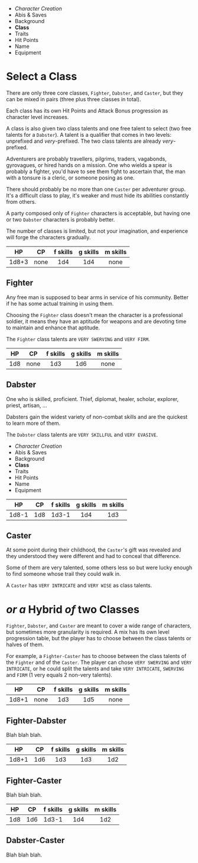 
<!-- .margin.compass -->
* _Character Creation_
* Abis & Saves
* Background
* **Class**
* Traits
* Hit Points
* Name
* Equipment


# Select a Class

There are only three core classes, `Fighter`, `Dabster`, and `Caster`, but they can be mixed in pairs (three plus three classes in total).

Each class has its own Hit Points and Attack Bonus progression as character level increases.

A class is also given two class talents and one free talent to select (two free talents for a `Dabster`). A talent is a qualifier that comes in two levels: unprefixed and _very_-prefixed. The two class talents are already _very_-prefixed.

Adventurers are probably travellers, pilgrims, traders, vagabonds, gyrovagues, or hired hands on a mission. One who wields a spear is probably a fighter, you'd have to see them fight to ascertain that, the man with a tonsure is a cleric, or someone posing as one.

There should probably be no more than one `Caster` per adventurer group. It's a difficult class to play, it's weaker and must hide its abilities constantly from others.

A party composed only of `Fighter` characters is acceptable, but having one or two `Dabster` characters is probably better.

The number of classes is limited, but not your imagination, and experience will forge the characters gradually.


| HP    | CP   | f skills | g skills | m skills |
|:-----:|:----:|:--------:|:--------:|:--------:|
| 1d8+3 | none | 1d4      | 1d4      | none     |

## Fighter

Any free man is supposed to bear arms in service of his community. Better if he has some actual training in using them.

Choosing the `Fighter` class doesn't mean the character is a professional soldier, it means they have an aptitude for weapons and are devoting time to maintain and enhance that aptitude.

The `Fighter` class talents are `VERY SWERVING` and `VERY FIRM`.


| HP  | CP   | f skills | g skills | m skills |
|:---:|:----:|:--------:|:--------:|:--------:|
| 1d8 | none | 1d3      | 1d6      | none     |

## Dabster

One who is skilled, proficient. Thief, diplomat, healer, scholar, explorer, priest, artisan, ...

Dabsters gain the widest variety of non-combat skills and are the quickest to learn more of them.

The `Dabster` class talents are `VERY SKILLFUL` and `VERY EVASIVE`.


<!-- PAGE BREAK class -->


<!-- .margin.compass -->
* _Character Creation_
* Abis & Saves
* Background
* **Class**
* Traits
* Hit Points
* Name
* Equipment


<!-- .top -->
| HP    | CP   | f skills | g skills | m skills |
|:-----:|:----:|:--------:|:--------:|:--------:|
| 1d8-1 | 1d8  | 1d3-1    | 1d4      | 1d3      |

<!-- .top -->
## Caster

At some point during their childhood, the `Caster`'s gift was revealed and they understood they were different and had to conceal that difference.

Some of them are very talented, some others less so but were lucky enough to find someone whose trail they could walk in.

A `Caster` has `VERY INTRICATE` and `VERY WISE` as class talents.


# _or a_ Hybrid _of_ two Classes

`Fighter`, `Dabster`, and `Caster` are meant to cover a wide range of characters, but sometimes more granularity is required. A mix has its own level progression table, but the player has to choose between the class talents or halves of them.

For example, a `Fighter-Caster` has to choose between the class talents of the `Fighter` and of the `Caster`. The player can chose `VERY SWERVING` and `VERY INTRICATE`, or he could split the talents and take `VERY INTRICATE`, `SWERVING` and `FIRM` (1 very equals 2 non-very talents).


<!-- .right -->
| HP    | CP   | f skills | g skills | m skills |
|:-----:|:----:|:--------:|:--------:|:--------:|
| 1d8+1 | none | 1d3      | 1d5      | none     |

<!-- .ambi -->
## Fighter-Dabster

Blah blah blah.

<!-- clear -->

<!-- .right -->
| HP    | CP   | f skills | g skills | m skills |
|:-----:|:----:|:--------:|:--------:|:--------:|
| 1d8+1 | 1d6  | 1d3      | 1d3      | 1d2      |

<!-- .ambi -->
## Fighter-Caster

Blah blah blah.


<!-- clear -->

<!-- .right -->
| HP    | CP   | f skills | g skills | m skills |
|:-----:|:----:|:--------:|:--------:|:--------:|
| 1d8   | 1d6  | 1d3-1    | 1d4      | 1d2      |

<!-- .ambi -->
## Dabster-Caster

Blah blah blah.

